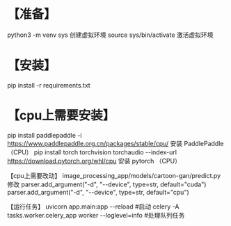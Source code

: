 # 【准备】
 python3 -m venv sys 创建虚拟环境
 source sys/bin/activate  激活虚拟环境

# 【安装】
 pip install -r requirements.txt

# 【cpu上需要安装】 
 pip install paddlepaddle -i https://www.paddlepaddle.org.cn/packages/stable/cpu/  安装 PaddlePaddle（CPU） 
 pip install torch torchvision torchaudio --index-url https://download.pytorch.org/whl/cpu  安装 pytorch （CPU） 

【cpu上需要改动】
 image_processing_app/models/cartoon-gan/predict.py 
 修改  parser.add_argument("-d", "--device", type=str, default="cuda")   parser.add_argument("-d", "--device", type=str, default="cpu") 


【运行任务】
 uvicorn app.main:app --reload  #启动
 celery -A tasks.worker.celery_app worker --loglevel=info  #处理队列任务

